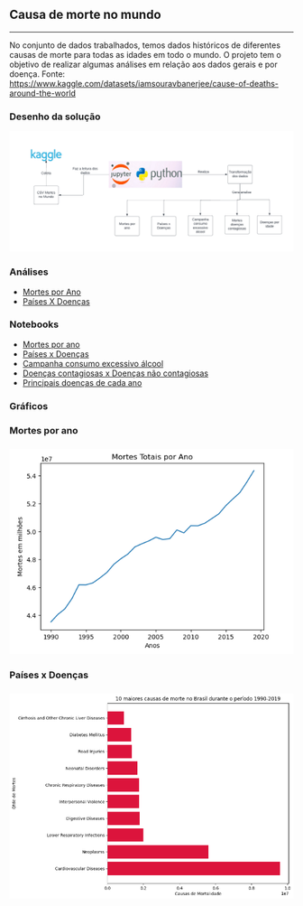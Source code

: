 ## Causa de morte no mundo

----

No conjunto de dados trabalhados, temos dados históricos de diferentes causas de morte para todas as idades em todo o mundo. O projeto tem o objetivo de realizar algumas análises em relação aos dados gerais e por doença.
Fonte: <https://www.kaggle.com/datasets/iamsouravbanerjee/cause-of-deaths-around-the-world>

### Desenho da solução

![Desenho solucao](/images/mortes.png)

### Análises
- [Mortes por Ano](/analise_mortes_por_ano/analise.md/)
- [Países X Doenças](/Paises_X_Doencas/paises_X_doencas.md)

### Notebooks
- [Mortes por ano](/analise_mortes_por_ano/programacao_para_analise.ipynb)
- [Países x Doenças](/Paises_X_Doencas/paises_doencas.ipynb)
- [Campanha consumo excessivo álcool](/alcohol_campain.ipynb)
- [Doenças contagiosas x Doenças não contagiosas](/deaths_contagius.ipynb)
- [Principais doenças de cada ano](/Trabalho_Idade_doencas.ipynb)


### Gráficos

### Mortes por ano
### ![Mortes por ano](images/mortes_ano.png)

### Países x Doenças
### ![Países x Doenças](images/mortes_brasil.png)
